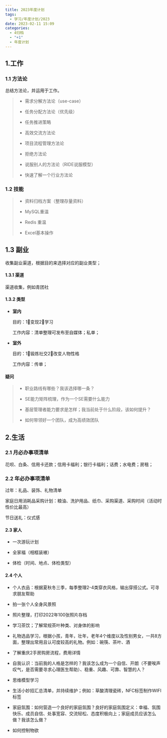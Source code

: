 ```yaml
---
title: 2023年度计划
tags:
  - 学习/年度计划/2023
date: 2023-02-11 15:09
categories:
  - 4归档
  - "+1"
  - 年度计划
---
```



## 1.工作

### 1.1 方法论

总结方法论，并运用于工作。

> -   需求分解方法论（use-case）
>     
> -   任务分配方法论（优先级）
>     
> -   任务推进策略
>     
> -   高效交流方法论
>     
> -   项目流程管理方法论
>     
> -   拒绝方法论
>     
> -   说服别人的方法论（RIDE说服模型）
>     
> -   快速了解一个行业方法论
>     

### 1.2 技能

> -   资料归档方案（整理存量资料）
>     
> -   MySQL重温
>     
> -   Redis 重温
>     
> -   Excel基本操作
>     

## 1.3 副业

收集副业渠道，根据目的来选择对应的副业类型；

#### 1.3.1 渠道

渠道收集，例如青团社

#### 1.3.2 类型

-   **室内**
    
    目的：1⃣️变现2⃣️学习
    
    工作内容：清单整理可发布至自媒体；私单；
    
-   **室外**
    
    目的：1⃣️锻炼社交2⃣️改变人物性格
    
    工作内容：传单；
    

#### 疑问

> -   职业路线有哪些？我该选择哪一条？
>     
> -   SE能力矩阵梳理，作为一个SE需要什么能力
>     
> -   基层管理者能力要求是怎样；我当前处于什么阶段，该如何提升？
>     
> -   如何带领好一个团队，成为高绩效团队
>     

## 2.生活

### 2.1 月必办事项清单

花呗、白条、信用卡还款；信用卡福利；银行卡福利；话费；水电费；房租；

### 2.2 年必办事项清单

过年：礼品、装饰、礼物清单

家庭日用消耗品采购计划：粮油、洗护用品、纸巾、采购渠道、采购时间（活动时性价比最高）

节日送礼：仪式感

#### 2.3 家人

-   一次游玩计划
    
-   全家福（相框装裱）
    
-   体检（时间、地点、体检类型）
    

#### 2.4 个人

-   个人衣品：根据夏秋冬三季，每季整理2-4类穿衣风格，输出穿搭公式。可寻求朋友帮助
    
-   拍一张个人全身风景照
    
-   照片整理，打印2022年100张照片存档
    
-   学习茶饮；了解常规茶叶种类、对身体的影响
    
-   礼物选品学习，根据小孩，青年，壮年，老年4个维度以及性别男女，一共8方面，整理出常用且认可度较高的礼物。例如：碗筷、茶叶、酒
    
-   了解重庆2手房购房流程，费用详情
    
-   自我认识：当前我的人格是怎样的？我该怎么成为一个自信、开朗（不要唉声叹气，是否需要寻求心理医生帮助）、稳重、风趣、可靠、智慧的人？
    
-   思维模型学习
    
-   生活小妙招汇总清单，并持续维护；例如：草酸清理瓷砖，NFC标签制作WIFI标签
    
-   家庭氛围：如何营造一个良好的家庭氛围？良好的家庭氛围定义：幸福、氛围快乐、成员自信、处事宽容、交流轻松、态度积极向上；家庭成员应该怎么做？我该怎么做？
    
-   如何控制物欲